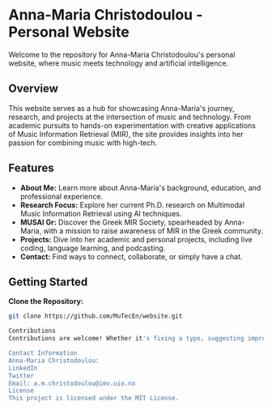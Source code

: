 # Anna-Maria Christodoulou - Personal Website

Welcome to the repository for Anna-Maria Christodoulou's personal website, where music meets technology and artificial intelligence.

## Overview

This website serves as a hub for showcasing Anna-Maria's journey, research, and projects at the intersection of music and technology. From academic pursuits to hands-on experimentation with creative applications of Music Information Retrieval (MIR), the site provides insights into her passion for combining music with high-tech.

## Features

- **About Me:** Learn more about Anna-Maria's background, education, and professional experience.
- **Research Focus:** Explore her current Ph.D. research on Multimodal Music Information Retrieval using AI techniques.
- **MUSAI Gr:** Discover the Greek MIR Society, spearheaded by Anna-Maria, with a mission to raise awareness of MIR in the Greek community.
- **Projects:** Dive into her academic and personal projects, including live coding, language learning, and podcasting.
- **Contact:** Find ways to connect, collaborate, or simply have a chat.

## Getting Started

**Clone the Repository:**
 ```bash
 git clone https://github.com/MuTecEn/website.git

Contributions
Contributions are welcome! Whether it's fixing a typo, suggesting improvements, or adding new content, feel free to open an issue or submit a pull request.

Contact Information
Anna-Maria Christodoulou:
LinkedIn
Twitter
Email: a.m.christodoulou@imv.uio.no
License
This project is licensed under the MIT License.
